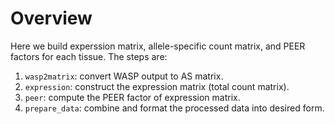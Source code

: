 # Overview

Here we build experssion matrix, allele-specific count matrix, and PEER factors for each tissue.
The steps are:

1. `wasp2matrix`: convert WASP output to AS matrix.
2. `expression`: construct the expression matrix (total count matrix).
3. `peer`: compute the PEER factor of expression matrix.
4. `prepare_data`: combine and format the processed data into desired form.
